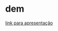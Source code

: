 # dem

[link para apresentação](https://docs.google.com/presentation/d/1P_GuzzUzdIHwMMKAEexVemE0g-w2Q5nxUKQBVs6osWg/edit?usp=sharing)

